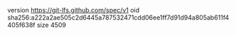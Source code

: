 version https://git-lfs.github.com/spec/v1
oid sha256:a222a2ae505c2d6445a787532471cdd06ee1ff7d91d94a805ab611f4405f638f
size 4509
